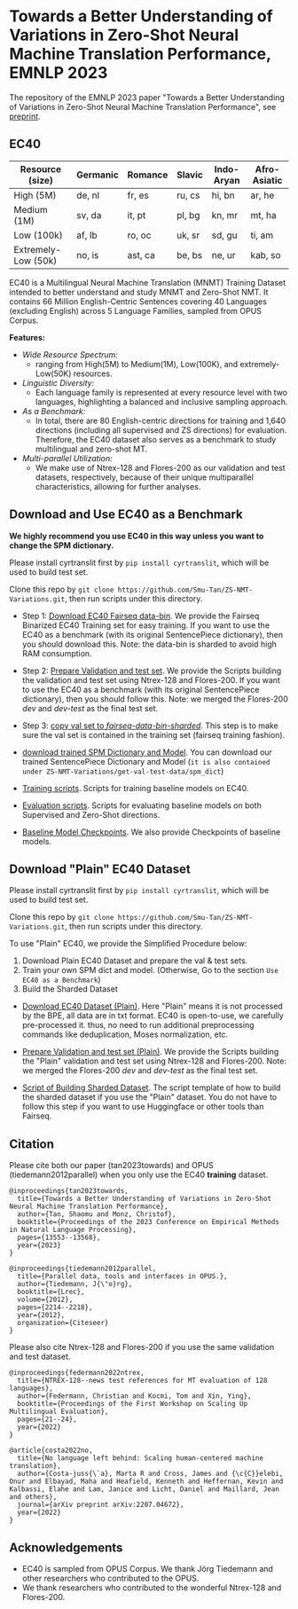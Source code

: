 # Towards a Better Understanding of Variations in Zero-Shot Neural Machine Translation Performance, EMNLP 2023

The repository of the EMNLP 2023 paper "Towards a Better Understanding of Variations in Zero-Shot Neural Machine Translation Performance", see [preprint](https://arxiv.org/abs/2310.10385).

## EC40

| Resource (size) | Germanic | Romance | Slavic | Indo-Aryan | Afro-Asiatic |
| --- | --- | --- | --- | --- | --- |
| High (5M) | de, nl | fr, es | ru, cs | hi, bn | ar, he |
| Medium (1M) | sv, da | it, pt | pl, bg | kn, mr | mt, ha |
| Low (100k) | af, lb | ro, oc | uk, sr | sd, gu | ti, am |
| Extremely-Low (50k) | no, is | ast, ca | be, bs | ne, ur | kab, so |

EC40 is a Multilingual Neural Machine Translation (MNMT) Training Dataset intended to better understand and study MNMT and Zero-Shot NMT. It contains 66 Million English-Centric Sentences covering 40 Languages (excluding English) across 5 Language Families, sampled from OPUS Corpus. 

**Features:**
* _Wide Resource Spectrum:_
   * ranging from High(5M) to Medium(1M), Low(100K), and extremely-Low(50K) resources.
* _Linguistic Diversity:_
   * Each language family is represented at every resource level with two languages, highlighting a balanced and inclusive sampling approach.
* _As a Benchmark:_
   * In total, there are 80 English-centric directions for training and 1,640 directions (including all supervised and ZS directions) for evaluation. Therefore, the EC40 dataset also serves as a benchmark to study multilingual and zero-shot MT.
* _Multi-parallel Utilization:_
   * We make use of Ntrex-128 and Flores-200 as our validation and test datasets, respectively, because of their unique multiparallel characteristics, allowing for further analyses.
   
## Download and Use EC40 as a Benchmark

**We highly recommend you use EC40 in this way unless you want to change the SPM dictionary.**

Please install cyrtranslit first by `pip install cyrtranslit`, which will be used to build test set.

Clone this repo by `git clone https://github.com/Smu-Tan/ZS-NMT-Variations.git`, then run scripts under this directory.

* Step 1: [Download EC40 Fairseq data-bin](https://drive.google.com/file/d/1Miqeg94qzBr3i_JcoyNOAPhlRzk9flG2/view?usp=drive_link). We provide the Fairseq Binarized EC40 Training set for easy training. If you want to use the EC40 as a benchmark (with its original SentencePiece dictionary), then you should download this. Note: the data-bin is sharded to avoid high RAM consumption.

* Step 2: [Prepare Validation and test set](https://github.com/Smu-Tan/ZS-NMT-Variations/tree/main/get-val-test-data/get_fairseq_format_scripts). We provide the Scripts building the validation and test set using Ntrex-128 and Flores-200. If you want to use the EC40 as a benchmark (with its original SentencePiece dictionary), then you should follow this. Note: we merged the Flores-200 _dev_ and _dev-test_ as the final test set.

* Step 3: [copy val set to _fairseq-data-bin-sharded_](https://github.com/Smu-Tan/ZS-NMT-Variations/tree/main/get-val-test-data/get_fairseq_format_scripts). This step is to make sure the val set is contained in the training set (fairseq training fashion).

* [download trained SPM Dictionary and Model](https://drive.google.com/drive/folders/1tsZzQraZ7nXTyYjUCaM_JVWUnKRe_aAa?usp=drive_link). You can download our trained SentencePiece Dictionary and Model (`it is also contained under ZS-NMT-Variations/get-val-test-data/spm_dict`)

* [Training scripts](https://github.com/Smu-Tan/ZS-NMT-Variations/tree/main/train-eval-baseline-scripts). Scripts for training baseline models on EC40.

* [Evaluation scripts](https://github.com/Smu-Tan/ZS-NMT-Variations/tree/main/train-eval-baseline-scripts). Scripts for evaluating baseline models on both Supervised and Zero-Shot directions.

* [Baseline Model Checkpoints](https://drive.google.com/drive/folders/1H9PU05mriTHWCWTFXsOM7KYlXpqZte7T?usp=drive_link). We also provide Checkpoints of baseline models.


## Download "Plain" EC40 Dataset

Please install cyrtranslit first by `pip install cyrtranslit`, which will be used to build test set.

Clone this repo by `git clone https://github.com/Smu-Tan/ZS-NMT-Variations.git`, then run scripts under this directory.

To use "Plain" EC40, we provide the Simplified Procedure below:
1. Download Plain EC40 Dataset and prepare the val & test sets.
2. Train your own SPM dict and model. (Otherwise, Go to the section `Use EC40 as a Benchmark`)
3. Build the Sharded Dataset

* [Download EC40 Dataset (Plain)](https://drive.google.com/drive/folders/1nZsDnj3mNKynk2D46frnLfmR9qTFzVM9?usp=drive_link). Here "Plain" means it is not processed by the BPE, all data are in txt format. EC40 is open-to-use, we carefully pre-processed it. thus, no need to run additional preprocessing commands like deduplication, Moses normalization, etc.

* [Prepare Validation and test set (Plain)](https://github.com/Smu-Tan/ZS-NMT-Variations/tree/main/get-val-test-data/get_plain_scripts). We provide the Scripts building the "Plain" validation and test set using Ntrex-128 and Flores-200. Note: we merged the Flores-200 _dev_ and _dev-test_ as the final test set.

* [Script of Building Sharded Dataset](https://drive.google.com/file/d/1FAJEHcv8rM06iKF4zbuk2IYs2i6Tyz5A/view?usp=drive_link). The script template of how to build the sharded dataset if you use the "Plain" dataset. You do not have to follow this step if you want to use Huggingface or other tools than Fairseq.


## Citation

Please cite both our paper (tan2023towards) and OPUS (tiedemann2012parallel) when you only use the EC40 **training** dataset.

```
@inproceedings{tan2023towards,
  title={Towards a Better Understanding of Variations in Zero-Shot Neural Machine Translation Performance},
  author={Tan, Shaomu and Monz, Christof},
  booktitle={Proceedings of the 2023 Conference on Empirical Methods in Natural Language Processing},
  pages={13553--13568},
  year={2023}
}
```
```
@inproceedings{tiedemann2012parallel,
  title={Parallel data, tools and interfaces in OPUS.},
  author={Tiedemann, J{\"o}rg},
  booktitle={Lrec},
  volume={2012},
  pages={2214--2218},
  year={2012},
  organization={Citeseer}
}
```

Please also cite Ntrex-128 and Flores-200 if you use the same validation and test dataset.

```
@inproceedings{federmann2022ntrex,
  title={NTREX-128--news test references for MT evaluation of 128 languages},
  author={Federmann, Christian and Kocmi, Tom and Xin, Ying},
  booktitle={Proceedings of the First Workshop on Scaling Up Multilingual Evaluation},
  pages={21--24},
  year={2022}
}
```
```
@article{costa2022no,
  title={No language left behind: Scaling human-centered machine translation},
  author={Costa-juss{\`a}, Marta R and Cross, James and {\c{C}}elebi, Onur and Elbayad, Maha and Heafield, Kenneth and Heffernan, Kevin and Kalbassi, Elahe and Lam, Janice and Licht, Daniel and Maillard, Jean and others},
  journal={arXiv preprint arXiv:2207.04672},
  year={2022}
}
```

## Acknowledgements
* EC40 is sampled from OPUS Corpus. We thank Jörg Tiedemann and other researchers who contributed to the OPUS. 
* We thank researchers who contributed to the wonderful Ntrex-128 and Flores-200. 

